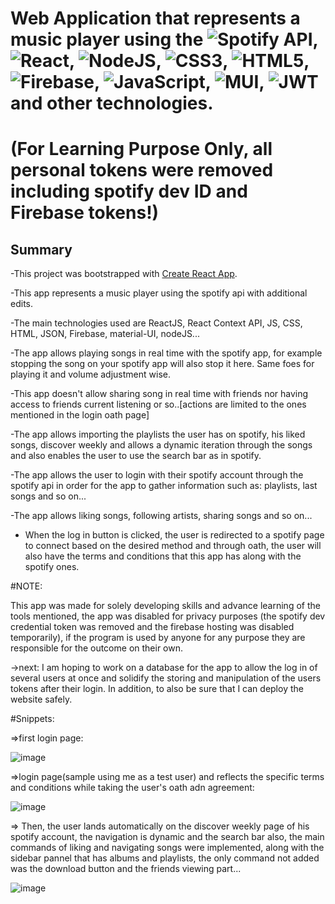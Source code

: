 # Web Application that represents a music player using the ![Spotify](https://img.shields.io/badge/Spotify-1ED760?style=for-the-badge&logo=spotify&logoColor=white) API, ![React](https://img.shields.io/badge/react-%2320232a.svg?style=for-the-badge&logo=react&logoColor=%2361DAFB), ![NodeJS](https://img.shields.io/badge/node.js-6DA55F?style=for-the-badge&logo=node.js&logoColor=white), ![CSS3](https://img.shields.io/badge/css3-%231572B6.svg?style=for-the-badge&logo=css3&logoColor=white), ![HTML5](https://img.shields.io/badge/html5-%23E34F26.svg?style=for-the-badge&logo=html5&logoColor=white), ![Firebase](https://img.shields.io/badge/firebase-%23039BE5.svg?style=for-the-badge&logo=firebase), ![JavaScript](https://img.shields.io/badge/javascript-%23323330.svg?style=for-the-badge&logo=javascript&logoColor=%23F7DF1E), ![MUI](https://img.shields.io/badge/MUI-%230081CB.svg?style=for-the-badge&logo=material-ui&logoColor=white), ![JWT](https://img.shields.io/badge/JWT-black?style=for-the-badge&logo=JSON%20web%20tokens) and other technologies. 

#                     (For Learning Purpose Only, all personal tokens were removed including spotify dev ID and Firebase tokens!)

## Summary
-This project was bootstrapped with [Create React App](https://github.com/facebook/create-react-app).

-This app represents a music player using the spotify api with additional edits.

-The main technologies used are ReactJS, React Context API, JS, CSS, HTML, JSON, Firebase, material-UI, nodeJS...

-The app allows playing songs in real time with the spotify app, for example stopping the song on your spotify app will also stop it here. Same foes for playing it and volume adjustment wise.

-This app doesn't allow sharing song in real time with friends nor having access to friends current listening or so..[actions are limited to the ones mentioned in the login oath page]

-The app allows importing the playlists the user has on spotify, his liked songs, discover weekly and allows a dynamic iteration through the songs and also enables the user to use the search bar as in spotify.

-The app allows the user to login with their spotify account through the spotify api in order for the app to gather information such as: playlists, last songs and so on...

-The app allows liking songs, following artists, sharing songs and so on...

- When the log in button is clicked, the user is redirected to a spotify page to connect based on the desired method and through oath, the user will also have the terms and conditions that this app has along with the spotify ones.

#NOTE:

This app was made for solely developing skills and advance learning of the tools mentioned, the app was disabled for privacy purposes (the spotify dev credential token was removed and the firebase hosting was disabled temporarily), if the program is used by anyone for any purpose they are responsible for the outcome on their own.

->next: I am hoping to work on a database for the app to allow the log in of several users at once and solidify the storing and manipulation of the users tokens after their login. In addition, to also be sure that I can deploy the website safely.

#Snippets:

=>first login page:

![image](https://user-images.githubusercontent.com/88591695/146664186-3f4332b1-3cdb-4d1b-aaf3-f2e951931a52.png)

=>login page(sample using me as a test user) and reflects the specific terms and conditions while taking the user's oath adn agreement:

![image](https://user-images.githubusercontent.com/88591695/146664210-91ee3b8d-3869-4ea6-8d0b-d9dbb4b26e47.png)


=> Then, the user lands automatically on the discover weekly page of his spotify account, the navigation is dynamic and the search bar also, the main commands of liking and navigating songs were implemented, along with the sidebar pannel that has albums and playlists, the only command not added was the download button and the friends viewing part...

![image](https://user-images.githubusercontent.com/88591695/146693626-22b24346-f194-4028-b8d7-564a75f6108c.png)

